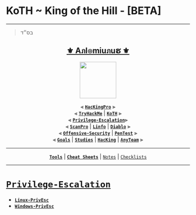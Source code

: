 # KoTH ~ King of the Hill - [BETA]


---
> בס״ד
<div align="center">

<h2 align="center"><a href="https://github.com/Anlominus">⚜️ Aภl๏miuภuຮ ⚜️</a></h2>

<img align="center" width="100" src="https://user-images.githubusercontent.com/51442719/172729066-1293d382-4a31-4f03-8c23-ab0ea5f611a0.png">

⫷ [**`HacKingPro`**](https://github.com/Anlominus/HacKingPro) ⫸
<br>
⫷ [**`TryHackMe`**](https://github.com/Anlominus/TryHackMe) | [**`KoTH`**](https://github.com/Anlominus/TryHackMe/tree/main/King%20of%20the%20Hill/KoTH) ⫸ 
<br>
⫷ [**`Privilege-Escalation`**](https://github.com/Anlominus/Privilege-Escalation)⫸ 
<br>
⫷ [**`ScanPro`**](https://github.com/Anlominus/ScanPro) | [**`Linfo`**](https://github.com/Anlominus/Linfo) | [**`Diablo`**](https://github.com/Anlominus/Diablo) ⫸ 
<br>
⫷ [**`Offensive-Security`**](https://github.com/Anlominus/Offensive-Security) | [**`PenTest`**](https://github.com/Anlominus/PenTest) ⫸
<br>
⫷ [**`Goals`**](https://github.com/Anlominus/Goals) | [**`Studies`**](https://github.com/Anlominus/Studies) | [**`HacKing`**](https://github.com/Anlominus/HacKing) | [**`AnyTeam`**](https://github.com/Anlominus/AnyTeam) ⫸
<br>


---

[**`Tools`**](https://github.com/Anlominus/Privilege-Escalation/tree/main/GiTools#linux-privesc--gitools) | [**`Cheat Sheets`**](https://github.com/Anlominus/Privilege-Escalation/tree/main/Cheat%20Sheets#linux-privesc--cheat-sheets) | [`Notes`](./Notes)  | [`Checklists`](./Checklists)

</div>
  
---
  
<div align="center">

</div>

# [`Privilege-Escalation`](https://github.com/Anlominus/Privilege-Escalation)
- [**`Linux-PrivEsc`**](https://github.com/Anlominus/Linux-PrivEsc)
- [**`Windows-PrivEsc`**](https://github.com/Anlominus/Windows-PrivEsc)
